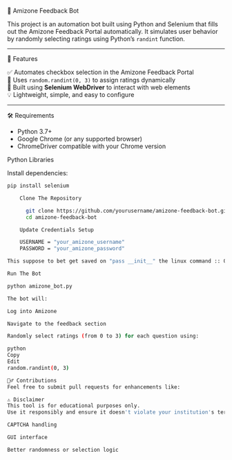  🤖 Amizone Feedback Bot

  This project is an automation bot built using Python and Selenium that fills out the Amizone Feedback Portal automatically. It simulates user behavior by randomly selecting ratings using Python’s `randint`        function.

---

  📌 Features

  ✅ Automates checkbox selection in the Amizone Feedback Portal  
  🔢 Uses `random.randint(0, 3)` to assign ratings dynamically  
  🧪 Built using **Selenium WebDriver** to interact with web elements  
  💡 Lightweight, simple, and easy to configure

---

   🛠️ Requirements

  - Python 3.7+
  - Google Chrome (or any supported browser)
  - ChromeDriver compatible with your Chrome version

 Python Libraries

Install dependencies:

```bash
pip install selenium

    Clone The Repository

      git clone https://github.com/yourusername/amizone-feedback-bot.git
      cd amizone-feedback-bot

    Update Credentials Setup

    USERNAME = "your_amizone_username"
    PASSWORD = "your_amizone_password"

This suppose to bet get saved on "pass __init__" the linux command :: OR we suppose to save it into using python function config... :: For most it gets saved as non persistent and hashed  

Run The Bot

python amizone_bot.py

The bot will:

Log into Amizone

Navigate to the feedback section

Randomly select ratings (from 0 to 3) for each question using:

python
Copy
Edit
random.randint(0, 3)

🙋‍♂️ Contributions
Feel free to submit pull requests for enhancements like:

⚠️ Disclaimer
This tool is for educational purposes only.
Use it responsibly and ensure it doesn't violate your institution's terms of service or academic integrity policies.

CAPTCHA handling

GUI interface

Better randomness or selection logic
